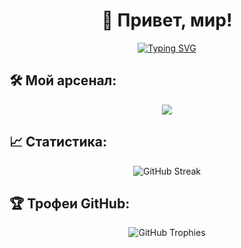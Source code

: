<h1 align="center">👋 Привет, мир!</h1>

<p align="center">
  <a href="https://git.io/typing-svg">
    <img src="https://readme-typing-svg.herokuapp.com?color=F7F7F7&lines=Fullstack+Developer;Open+Source+Enthusiast;Continuous+Learner" alt="Typing SVG" />
  </a>
</p>

## 🛠 Мой арсенал:

<p align="center">
  <img src="https://skillicons.dev/icons?i=python,linux,docker,git,github" />
</p>

## 📈 Статистика:

<p align="center">
  <img src="https://github-readme-streak-stats.herokuapp.com/?user=ВашНикнейм" alt="GitHub Streak" />
</p>

## 🏆 Трофеи GitHub:

<p align="center">
  <img src="https://github-profile-trophy.vercel.app/?username=ВашНикнейм&theme=darkhub" alt="GitHub Trophies" />
</p>

